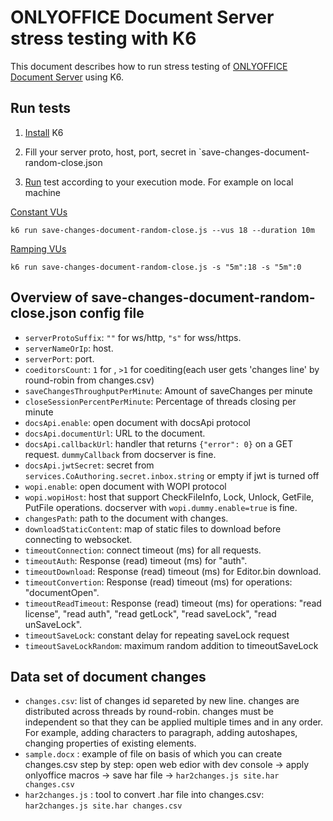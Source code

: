 # ONLYOFFICE Document Server stress testing with K6

This document describes how to run stress testing of [ONLYOFFICE Document Server](https://github.com/ONLYOFFICE/DocumentServer
) using K6.

## Run tests

1. [Install](https://k6.io/docs/get-started/installation/) K6

2. Fill your server proto, host, port, secret in `save-changes-document-random-close.json

3. [Run](https://k6.io/docs/get-started/running-k6/) test according to your execution mode. For example on local machine

[Constant VUs](https://k6.io/docs/using-k6/k6-options/reference/#vus)

`k6 run save-changes-document-random-close.js --vus 18 --duration 10m`

[Ramping VUs](https://k6.io/docs/using-k6/k6-options/reference/#stages)

`k6 run save-changes-document-random-close.js -s "5m":18 -s "5m":0`

## Overview of save-changes-document-random-close.json config file

- `serverProtoSuffix`: `""` for ws/http, `"s"` for wss/https.
- `serverNameOrIp`: host.
- `serverPort`: port.
- `coeditorsCount`: `1` for , `>1` for coediting(each user gets 'changes line' by round-robin from changes.csv) 
- `saveChangesThroughputPerMinute`: Amount of saveChanges per minute
- `closeSessionPercentPerMinute`: Percentage of threads closing per minute
- `docsApi.enable`: open document with docsApi protocol
- `docsApi.documentUrl`:  URL to the document.
- `docsApi.callbackUrl`:  handler that returns `{"error": 0}` on a GET request. `dummyCallback` from docserver is fine.
- `docsApi.jwtSecret`: secret from `services.CoAuthoring.secret.inbox.string` or empty if jwt is turned off
- `wopi.enable`: open document with WOPI protocol
- `wopi.wopiHost`: host that support CheckFileInfo, Lock, Unlock, GetFile, PutFile operations.
docserver with `wopi.dummy.enable=true` is fine.
- `changesPath`:  path to the document with changes.
- `downloadStaticContent`:  map of static files to download before connecting to websocket.
- `timeoutConnection`:  connect timeout (ms) for all requests.
- `timeoutAuth`:  Response (read) timeout (ms) for "auth".
- `timeoutDownload`:  Response (read) timeout (ms) for Editor.bin download.
- `timeoutConvertion`: Response (read) timeout (ms) for operations: "documentOpen".
- `timeoutReadTimeout`:  Response (read) timeout (ms) for operations: "read license", "read auth", "read getLock", "read saveLock", "read unSaveLock".
- `timeoutSaveLock`:  constant delay for repeating saveLock request
- `timeoutSaveLockRandom`:  maximum random addition to timeoutSaveLock 

## Data set of document changes

- `changes.csv`: list of changes id separeted by new line. changes are distributed across threads by round-robin. 
changes must be independent so that they can be applied multiple times and in any order. 
For example, adding characters to paragraph, adding autoshapes, changing properties of existing elements.
- `sample.docx` : example of file on basis of which you can create changes.csv step by step: 
open web edior with dev console -> apply onlyoffice macros -> save har file -> `har2changes.js site.har changes.csv`
- `har2changes.js` : tool to convert .har file into changes.csv: `har2changes.js site.har changes.csv`

